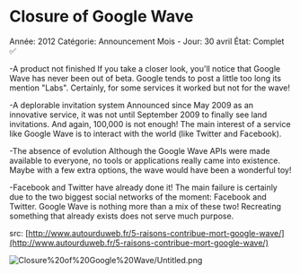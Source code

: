 # Closure of Google Wave

Année: 2012
Catégorie: Announcement
Mois - Jour: 30 avril
État: Complet ✅

-A product not finished
If you take a closer look, you'll notice that Google Wave has never been out of beta. Google tends to post a little too long its mention "Labs". Certainly, for some services it worked but not for the wave!

-A deplorable invitation system
Announced since May 2009 as an innovative service, it was not until September 2009 to finally see land invitations. And again, 100,000 is not enough! The main interest of a service like Google Wave is to interact with the world (like Twitter and Facebook).

-The absence of evolution
Although the Google Wave APIs were made available to everyone, no tools or applications really came into existence. Maybe with a few extra options, the wave would have been a wonderful toy!

-Facebook and Twitter have already done it!
The main failure is certainly due to the two biggest social networks of the moment: Facebook and Twitter. Google Wave is nothing more than a mix of these two! Recreating something that already exists does not serve much purpose.

src: [http://www.autourduweb.fr/5-raisons-contribue-mort-google-wave/](http://www.autourduweb.fr/5-raisons-contribue-mort-google-wave/)

![Closure%20of%20Google%20Wave/Untitled.png](Closure%20of%20Google%20Wave/Untitled.png)